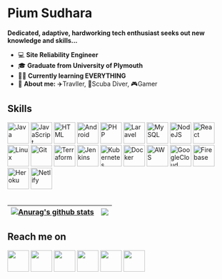 # **Pium Sudhara**
  **Dedicated, adaptive, hardworking tech enthusiast seeks out new knowledge and skills...**

* 💻 **Site Reliability Engineer**
* 🎓 **Graduate from University of Plymouth**
* 👨‍💻 **Currently learning EVERYTHING**
* 👦 **About me:** ✈️Travller, 🤿Scuba Diver, 🎮Gamer

## Skills
<span>
  <img src="https://api.iconify.design/logos:java.svg" alt="Java" width=48 height=48>
  <img src="https://api.iconify.design/logos:javascript.svg" alt="JavaScript" width=48 height=48>
  <img src="https://api.iconify.design/vscode-icons:file-type-html.svg" alt="HTML" width=48 height=48>
  <img src="https://api.iconify.design/logos:android.svg" alt="Android" width=48 height=48>
  <img src="https://api.iconify.design/logos:php.svg" alt="PHP" width=48 height=48>
  <img src="https://api.iconify.design/logos:laravel.svg" alt="Laravel" width=48 height=48>
  <img src="https://api.iconify.design/logos:mysql.svg" alt="MySQL" width=48 height=48>
  <img src="https://api.iconify.design/logos:nodejs.svg" alt="NodeJS" width=48 height=48>
  <img src="https://api.iconify.design/logos:react.svg" alt="React" width=48 height=48>
  <img src="https://api.iconify.design/logos:linux-tux.svg" alt="Linux" width=48 height=48>
  <img src="https://api.iconify.design/logos:git-icon.svg" alt="Git" width=48 height=48>
  <img src="https://api.iconify.design/logos:terraform-icon.svg" alt="Terraform" width=48 height=48>
  <img src="https://api.iconify.design/logos:jenkins.svg" alt="Jenkins" width=48 height=48>
  <img src="https://api.iconify.design/logos:kubernetes.svg" alt="Kubernetes" width=48 height=48>
  <img src="https://api.iconify.design/logos:docker-icon.svg" alt="Docker" width=48 height=48>
  <img src="https://api.iconify.design/logos:aws.svg" alt="AWS" width=48 height=48>
  <img src="https://api.iconify.design/logos:google-cloud.svg" alt="GoogleCloud" width=48 height=48>
  <img src="https://api.iconify.design/logos:firebase.svg" alt="Firebase" width=48 height=48>
  <img src="https://api.iconify.design/logos:heroku-icon.svg" alt="Heroku" width=48 height=48>
  <img src="https://api.iconify.design/logos:netlify.svg" alt="Netlify" width=48 height=48>
</span>
<br>
<br>

| <a href="https://github.com/anuraghazra/github-readme-stats"><img align="center" src="https://github-readme-stats.vercel.app/api?username=piumsudhara&show_icons=true&include_all_commits=true&theme=buefy&hide_border=true" alt="Anurag's github stats" /></a> | <a href="https://github.com/anuraghazra/github-readme-stats"><img align="center" src="https://github-readme-stats.vercel.app/api/top-langs/?username=piumsudhara&layout=compact&theme=buefy&hide_border=true" /></a> |
| ------------- | ------------- |

## Reach me on

[<img src="https://api.iconify.design/logos:google-gmail.svg" width=48 height=48>][gmail]
[<img src="https://api.iconify.design/logos:linkedin-icon.svg" width=48 height=48>][linkedin]
[<img src="https://api.iconify.design/logos:facebook.svg" width=48 height=48>][facebook]
[<img src="https://api.iconify.design/logos:twitter.svg" width=48 height=48>][twitter]
[<img src="https://camo.githubusercontent.com/a583b5ce3b463c784cb87592b3da7b9b9d014d7a16adfff04b91cb1452ae4ca2/68747470733a2f2f6564656e742e6769746875622e696f2f537570657254696e7949636f6e732f696d616765732f7376672f6d656469756d2e737667" width=48 height=48>][medium]
[<img src="https://api.iconify.design/logos:stackoverflow-icon.svg" width=48 height=48>][stackoverflow]

[gmail]: mailto:pium.karunasena@gmail.com
[linkedin]: https://www.linkedin.com/in/pium-sudhara-karunasena-41554458/
[facebook]: https://facebook.com/pium.sudhara
[twitter]: https://twitter.com/piumsudhara
[medium]: https://piumsudhara.medium.com/
[stackoverflow]: https://stackoverflow.com/users/8263416/pium-sudhara
